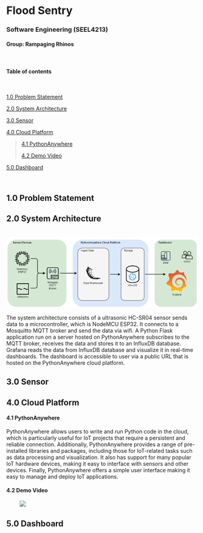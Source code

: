 # Flood Sentry
### Software Engineering (SEEL4213)
#### Group: Rampaging Rhinos

<br> 

#### Table of contents

<br>

[1.0 Problem Statement](#10-problem-statement)

[2.0 System Architecture](#20-system-architecture)

[3.0 Sensor](#30-sensor)

[4.0 Cloud Platform](#40-cloud-platform)
> [4.1 PythonAnywhere](#41-pythonanywhere)
>
> [4.2 Demo Video](#42-demo-video)

[5.0 Dashboard](#50-dashboard)

<br>

## 1.0 Problem Statement


## 2.0 System Architecture

&nbsp;&nbsp;&nbsp;&nbsp;&nbsp;&nbsp;&nbsp;&nbsp; ![](./img/system_arch.png)

The system architecture consists of a ultrasonic HC-SR04 sensor sends data to a microcontroller, which is NodeMCU ESP32. It connects to a Mosquitto MQTT broker and send the data via wifi. A Python Flask application run on a server hosted on PythonAnywhere subscribes to the MQTT broker, receives the data and stores it to an InfluxDB database. Grafana reads the data from InfluxDB database and visualize it in real-time dashboards. The dashboard is accessible to user via a public URL that is hosted on the PythonAnywhere cloud platform.

## 3.0 Sensor 


## 4.0 Cloud Platform

#### 4.1 PythonAnywhere
PythonAnywhere allows users to write and run Python code in the cloud, which is particularly useful for IoT projects that require a persistent and reliable connection. Additionally, PythonAnywhere provides a range of pre-installed libraries and packages, including those for IoT-related tasks such as data processing and visualization. It also has support for many popular IoT hardware devices, making it easy to interface with sensors and other devices. Finally, PythonAnywhere offers a simple user interface making it easy to manage and deploy IoT applications. 

#### 4.2 Demo Video
&nbsp;&nbsp;&nbsp;&nbsp;&nbsp;&nbsp;&nbsp;&nbsp; [<img src="https://i.ytimg.com/vi/kyg1rLgmdiE/maxresdefault.jpg" width="50%">](https://youtu.be/kyg1rLgmdiE "Click this to open video")

## 5.0 Dashboard
